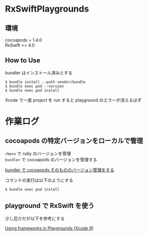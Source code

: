 # RxSwiftPlaygrounds

## 環境
cocoapods = 1.4.0  
RxSwift >= 4.0  

## How to Use

bundler はインストール済みとする

```
$ bundle install --path vendor/bundle
$ bundle exec pod --version
$ bundle exec pod install
```

Xcode で一度 project を run すると playground のエラーが消えるはず


# 作業ログ

## cocoapods の特定バージョンをローカルで管理

`rbenv` で ruby のバージョンを管理  
`bundler` で cocoapods のバージョンを管理する  

[bundler で cocoapods そのもののバージョン管理をする
](https://qiita.com/shinkuFencer/items/821501cd0c5c460c1fea)

コマンドの実行は以下のようにする

```bash
$ bundle exec pod install
```

## playground で RxSwift を使う

少し厄介だが以下を参考にする

[Using frameworks in Playgrounds (Xcode 9)
](http://kristofk.com/xcode-9-playground-frameworks/)